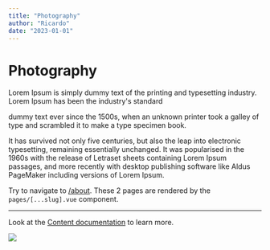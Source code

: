 ```yaml
---
title: "Photography"
author: "Ricardo"
date: "2023-01-01"
---
```


# Photography

Lorem Ipsum is simply dummy text of the printing and typesetting industry. Lorem Ipsum has been the industry's standard
<!--more-->

dummy text ever since the 1500s, when an unknown printer took a galley of type and
scrambled it to make a type specimen
book.

It has survived not only five centuries, but also the leap into electronic typesetting, remaining essentially
unchanged. It was popularised in the 1960s with the release of Letraset sheets containing Lorem Ipsum passages, and more
recently with desktop publishing software like Aldus PageMaker including versions of Lorem Ipsum.



Try to navigate to [/about](/content/about.md). These 2 pages are rendered by the `pages/[...slug].vue` component.

---

Look at the [Content documentation](https://content.nuxtjs.org/) to learn more.

![](https://res.cloudinary.com/ricardoaguiar/image/upload/v1625499912/blog/greece2_y2mlpn.jpg)
